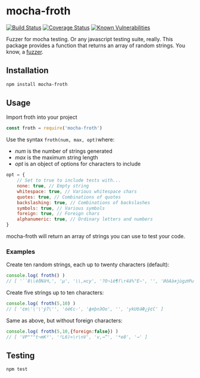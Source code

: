 # mocha-froth
[![Build Status](https://travis-ci.org/keith24/mocha-froth.svg?branch=master)](https://travis-ci.org/keith24/mocha-froth)
[![Coverage Status](https://coveralls.io/repos/github/keith24/mocha-froth/badge.svg?branch=master)](https://coveralls.io/github/keith24/mocha-froth?branch=master)
[![Known Vulnerabilities](https://snyk.io/test/github/keith24/mocha-froth/badge.svg?targetFile=package.json)](https://snyk.io/test/github/keith24/mocha-froth?targetFile=package.json)

Fuzzer for mocha testing.  Or any javascript testing suite, really.  This package provides a function that returns an array of random strings.  You know, a [fuzzer](https://en.wikipedia.org/wiki/Fuzzer).  


## Installation

```sh
npm install mocha-froth
```


## Usage

Import froth into your project

```javascript
const froth = require('mocha-froth')
```

Use the syntax `froth(num, max, opt)`where:

* *num* is the number of strings generated
* *max* is the maximum string length
* *opt* is an object of options for characters to include

```javascript
opt = {
	// Set to true to include tests with...
	none: true, // Empty string
	whitespace: true, // Various whitespace chars
	quotes: true, // Combinations of quotes
	backslashing: true, // Combinations of backslashes
	symbols: true, // Various symbols
	foreign: true, // Foreign chars
	alphanumeric: true, // Ordinary letters and numbers
}
```

mocha-froth will return an array of strings you can use to test your code.  


### Examples

Create ten random strings, each up to twenty characters (default): 

```javascript
console.log( froth() )
// [ '``8\\ёðNàЧ,', 'µ', '\\,нcy', '?O¬ìè¶ſ\r4á%"Е~', '', 'ИôAàяjùgzH%хйf', 'd\r\nïЧо', '«&pcj→ъгPfЬа|h', 'ñgMſииe&?“3ьXî¢òдq<ц', 'Un5tĸ' ]
```

Create five strings up to ten characters: 

```javascript
console.log( froth(5,10) )
// [ '¢m\'\'\'ý7\'', 'óé€с-', 'фяþnЭOо', '', 'ykUбáФ¿ŷ¢С' ]
```

Same as above, but without foreign characters: 

```javascript
console.log( froth(5,10,{foreign:false}) )
// [ 'VP"""t¬mK²', '²L6)>\r\nV', 'v,→“', '*e8', '→' ]
```


## Testing

```sh
npm test
```
